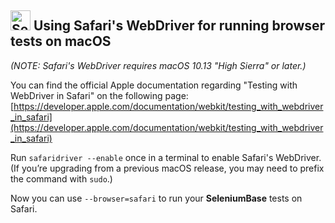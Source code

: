 <h2><img src="https://seleniumbase.io/img/logo6.png" title="SeleniumBase" width="32" /> Using Safari's WebDriver for running browser tests on macOS</h2>

*(NOTE: Safari's WebDriver requires macOS 10.13 "High Sierra" or later.)*

You can find the official Apple documentation regarding "Testing with WebDriver in Safari" on the following page: [https://developer.apple.com/documentation/webkit/testing_with_webdriver_in_safari](https://developer.apple.com/documentation/webkit/testing_with_webdriver_in_safari)

Run ``safaridriver --enable`` once in a terminal to enable Safari's WebDriver. (If you’re upgrading from a previous macOS release, you may need to prefix the command with ``sudo``.)

Now you can use ``--browser=safari`` to run your **SeleniumBase** tests on Safari.
